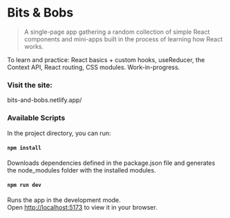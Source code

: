 # Bits & Bobs

> A single-page app gathering a random collection of simple React components and
> mini-apps built in the process of learning how React works.

To learn and practice: React basics + custom hooks, useReducer, the Context API,
React routing, CSS modules. Work-in-progress.

### Visit the site:

bits-and-bobs.netlify.app/

### Available Scripts

In the project directory, you can run:

#### `npm install`

Downloads dependencies defined in the package.json file and generates the
node_modules folder with the installed modules.

#### `npm run dev`

Runs the app in the development mode.\
Open [http://localhost:5173](http://localhost:5173) to view it in your browser.
